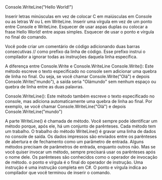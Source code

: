 Console.WriteLine("Hello World!")

Inserir letras minúsculas em vez de colocar C em maiúsculas em Console ou as letras W ou L em WriteLine.
Inserir uma vírgula em vez de um ponto entre Console e WriteLine.
Esquecer de usar aspas duplas ou colocar a frase Hello World! entre aspas simples.
Esquecer de usar o ponto e vírgula no final do comando.

Você pode criar um comentário de código adicionando duas barras consecutivas // como prefixo da linha de código. Esse prefixo instrui o compilador a ignorar todas as instruções daquela linha específica.

A diferença entre Console.Write e Console.WriteLine
Console.Write(): Este método escreve o texto especificado no console sem adicionar uma quebra de linha no final. Ou seja, se você chamar Console.Write("Olá") e depois Console.Write("mundo"), a saída seria "Olámundo" sem nenhum espaço ou quebra de linha entre as duas palavras.

Console.WriteLine(): Este método também escreve o texto especificado no console, mas adiciona automaticamente uma quebra de linha ao final. Por exemplo, se você chamar Console.WriteLine("Olá") e depois Console.WriteLine("mundo")

A parte WriteLine() é chamada de método. Você sempre pode identificar um método porque, após ele, há um conjunto de parênteses. Cada método tem um trabalho. O trabalho do método WriteLine() é gravar uma linha de dados no console de saída. Os dados impressos são enviados entre os parênteses de abertura e de fechamento como um parâmetro de entrada. Alguns métodos precisam de parâmetros de entrada, enquanto outros não. Mas se você quiser invocar um método, sempre precisará usar os parênteses após o nome dele. Os parênteses são conhecidos como o operador de invocação de método. 
o ponto e vírgula é o final do operador de instrução. Uma instrução é uma instrução completa em C#. O ponto e vírgula indica ao compilador que você terminou de inserir o comando.